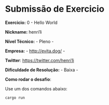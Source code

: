 # Submissão de Exercicio

**Exercicio:** 0 - Hello World

**Nickname:** henri1i

**Nível Técnico:** - Pleno -

**Empresa:** - http://evita.dog/ -

**Twitter**: https://twitter.com/henri1i

**Dificuldade de Resolução:** - Baixa -

**Como rodar o desafio**:

Use um dos comandos abaixo:
```bash
cargo run
```
